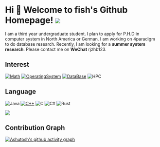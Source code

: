 # Hi 🎉 Welcome to fish's Github Homepage! <img src="https://visitor-badge.glitch.me/badge?page_id=https://github.com/rjzhb&right_color=red" />

I am a third year undergraduate student.
I plan to apply for P.H.D in computer system in North America or German.
I am working on 4paradigm to do database research.
Recently, I am looking for a **summer system research**. Please contact me on **WeChat** rjzhb123.
## Interest
[![Math](https://img.shields.io/badge/-Math-f05032?style=flat-square&logo=Math&logoColor=white)](https://www.linuxfoundation.org/)
[![OperatingSystem](https://img.shields.io/badge/-OperatingSystem-333333?style=flat-square&logo=OperatingSystem&logoColor=white)](https://www.linuxfoundation.org/)
[![DataBase](https://img.shields.io/badge/DataBase-008C41?style=flat-square&logo=DataBase&logoColor=ffffff)](https://img.shields.io/badge/DataBase-brightgreen)
![HPC](https://img.shields.io/badge/-HPC-007396?style=flat-square&logo=HPC&logoColor=ffffff)
## Language
![Java](https://img.shields.io/badge/-Java-007396?style=flat-square&logo=java&logoColor=ffffff)
[![C++](https://img.shields.io/badge/-C++-3776AB?style=flat-square&logo=C++&logoColor=ffffff)](https://www.python.org/)
![C](https://img.shields.io/badge/-C-4FC08D?style=flat-square&logo=C&logoColor=ffffff)
![C#](https://img.shields.io/badge/.NET-512BD4?style=flat-square&logo=C-Sharp&logoColor=ffffff)
![Rust](https://img.shields.io/badge/Rust-F7DF1E?style=flat-square&logo=Rust&logoColor=ffffff)


![](https://github-readme-stats.vercel.app/api/top-langs/?username=rjzhb&theme=dark&layout=compact)
## Contribution Graph
[![Ashutosh's github activity graph](https://github-readme-activity-graph.cyclic.app/graph?username=rjzhb&theme=tokyo-night)](https://github.com/ashutosh00710/github-readme-activity-graph)




